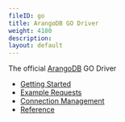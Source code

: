```yaml
---
fileID: go
title: ArangoDB GO Driver
weight: 4180
description: 
layout: default
---
```

The official [ArangoDB](https://arangodb.com) GO Driver

- [Getting Started](go-getting-started)
- [Example Requests](go-example-requests)
- [Connection Management](go-connection-management)
- [Reference](https://godoc.org/github.com/arangodb/go-driver)
